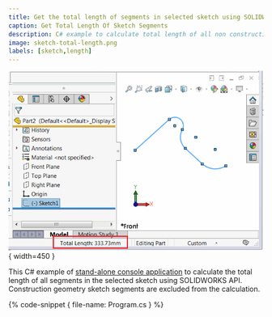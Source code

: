 ```yaml
---
title: Get the total length of segments in selected sketch using SOLIDWORKS API
caption: Get Total Length Of Sketch Segments
description: C# example to calculate total length of all non construction geometry sketch segments in the selected sketch using SOLIDWORKS API
image: sketch-total-length.png
labels: [sketch,length]
---
```

![Total length of the selected sketch segments](sketch-total-length.png){ width=450 }

This C# example of [stand-alone console application](/solidworks-api/getting-started/stand-alone/) to calculate the total length of all segments in the selected sketch using SOLIDWORKS API. Construction geometry sketch segments are excluded from the calculation.

{% code-snippet { file-name: Program.cs } %}
